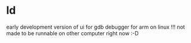 ld
==
early development version of ui for gdb debugger for arm on linux !!!
not made to be runnable on other computer right now  :-D 

